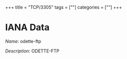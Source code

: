 +++
title = "TCP/3305"
tags = [""]
categories = [""]
+++

# IANA Data

_Name:_ odette-ftp

_Description:_ ODETTE-FTP

